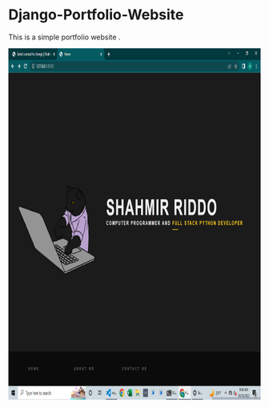 # Django-Portfolio-Website
This is a simple portfolio website .

<img src="https://github.com/Shahmir-Riddo/Django-Portfolio-Website/blob/main/Screenshot%20(15).png" width="1000" height="700">
